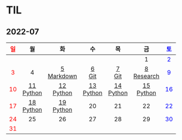 # TIL

## 2022-07
| <span style="color: red">일</span> |                  월                  |                       화                        |                  수                  |                  목                  |                    금                    | <span style="color: blue">토</span> |
| :--------------------------------: | :----------------------------------: | :---------------------------------------------: | :----------------------------------: | :----------------------------------: | :--------------------------------------: | :---------------------------------: |
|                                    |                                      |                                                 |                                      |                                      |                    1                     | <span style="color: blue">2</span>  |
| <span style="color: red">3</span>  |                  4                   | [5<br/>Markdown](./Markdown/마크다운%20문법.md) |      [6<br/>Git](./Git/Git.md)       |      [7<br/>Git](./Git/Git2.md)      | [8<br/>Research](./Research/research.md) | <span style="color: blue">9</span>  |
| <span style="color: red">10</span> | [11<br/>Python](./Python/Python.md)  |      [12<br/>Python](./Python/Python2.md)       | [13<br/>Python](./Python/Python3.md) | [14<br/>Python](./Python/Python4.md) |   [15<br/>Python](./Python/Python5.md)   | <span style="color: blue">16</span> |
| <span style="color: red">17</span> | [18<br/>Python](./Python/Python6.md) |      [19<br/>Python](./Python/Python7.md)       |                  20                  |                  21                  |                    22                    | <span style="color: blue">22</span> |
| <span style="color: red">24</span> |                  25                  |                       26                        |                  27                  |                  28                  |                    29                    | <span style="color: blue">30</span> |
| <span style="color: red">31</span> |                                      |                                                 |                                      |                                      |                                          |                                     |

